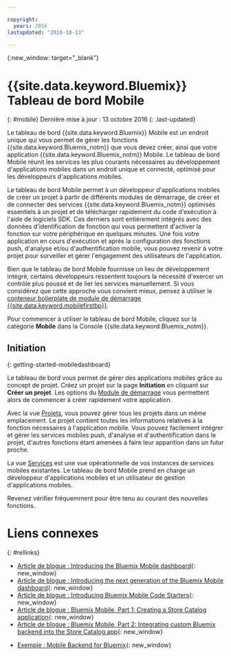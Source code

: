 ```yaml
---

copyright:
  years: 2016
lastupdated: "2016-10-13"

---
```

{:new_window: target="_blank"}

# {{site.data.keyword.Bluemix}} Tableau de bord Mobile
{: #mobile}
Dernière mise à jour : 13 octobre 2016
{: .last-updated}

Le tableau de bord {{site.data.keyword.Bluemix}} Mobile est un
endroit unique qui vous permet de gérer les fonctions
{{site.data.keyword.Bluemix_notm}} que vous devez créer, ainsi que
votre application {{site.data.keyword.Bluemix_notm}} Mobile. Le
tableau de bord Mobile réunit les services les plus courants nécessaires au
développement d'applications mobiles dans un endroit unique et connecté, optimisé pour les
développeurs d'applications mobiles.

Le tableau de bord Mobile permet à un développeur d'applications mobiles
de créer un projet à partir de différents modules de démarrage, de créer et de
connecter des services {{site.data.keyword.Bluemix_notm}} optimisés
essentiels à un projet et de télécharger rapidement du code d'exécution à l'aide de
logiciels SDK. Ces derniers sont entièrement intégrés avec des données
d'identification de fonction qui vous permettent d'activer la fonction sur
votre périphérique en quelques minutes. Une fois votre application en cours
d'exécution et après la configuration des fonctions push, d'analyse et/ou
d'authentification mobile, vous pouvez revenir à votre projet pour surveiller
et gérer l'engagement des utilisateurs de l'application.

Bien que le tableau de bord Mobile fournisse un lieu de développement
intégré, certains développeurs ressentent toujours la nécessité
d'exercer un contrôle plus poussé et de lier les services manuellement. Si vous
considérez que cette approche vous convient mieux, pensez à utiliser le
[conteneur boilerplate de module de démarrage {{site.data.keyword.mobilefirstbp}}](try_mobile.html).


<!--With {{site.data.keyword.Bluemix}} Mobile services, you can incorporate pre-built, managed, and scalable cloud services into your mobile applications. You can focus on building your mobile apps, instead of the complexities of managing the back-end infrastructure.

The Mobile dashboard provides an integrated experience on {{site.data.keyword.Bluemix_notm}} where you can create mobile projects easily from within the dashboard.
-->


Pour commencer à utiliser le tableau de bord Mobile, cliquez sur la
catégorie **Mobile** dans
la Console {{site.data.keyword.Bluemix_notm}}.


## Initiation
{: getting-started-mobiledashboard}

Le tableau de bord vous permet de gérer des applications mobiles grâce
au concept de projet. Créez un projet sur la page
**Initiation** en cliquant sur **Créer un projet**. Les
options du [Module de démarrage](starters.html) vous
permettent alors de commencer à créer rapidement votre application. 

Avec la vue [Projets](projects.html), vous pouvez gérer tous les projets dans un même emplacement. Le
projet contient toutes les informations relatives à la fonction nécessaires à
l'application mobile. Vous pouvez facilement intégrer et gérer les services
mobiles push, d'analyse et d'authentification dans le projet,
d'autres fonctions étant amenées à faire leur apparition dans un futur proche. 

La vue [Services](services.html) est une vue
opérationnelle de vos instances de services mobiles existantes. Le tableau de
bord Mobile prend en charge un développeur d'applications mobiles et un
utilisateur de gestion d'applications mobiles.


<!--You can also discover the {{site.data.keyword.Bluemix_notm}} Mobile offerings, link to the Mobile documentation and get answers from our {{site.data.keyword.Bluemix_notm}} Mobile services community on Stack Overflow.-->


Revenez vérifier fréquemment pour être tenu au courant des nouvelles
fonctions.


# Liens connexes
{: #rellinks}

<!-- links to internal services don't work
## {{site.data.keyword.Bluemix_notm}} Mobile services
{: #general}
* [Mobile Analytics (Beta)](../services/mobileanalytics/index.html){: new_window}
* [Mobile Client Access](../services/mobileaccess/index.html){: new_window}
* [Mobile Foundation](../services/mobilefoundation/index.html){: new_window}
* [Mobile Quality Assurance)](../services/MobileQualityAssurance/index.html){: new_window}
* [Push Notifications](../services/mobilepush/index.html){: new_window}
-->

<!--## Blog Posts
{: #general}
-->
* [Article de blogue : Introducing the Bluemix Mobile dashboard](https://developer.ibm.com/bluemix/2016/07/08/new-bluemix-mobile-dashboard/){: new_window}
* [Article de blogue : Introducing the next generation of the Bluemix Mobile dashboard](https://ibm.com/blogs/bluemix/2016/10/introducing-the-next-generation-of-the-bluemix-mobile-dashboard/){: new_window}
* [Article de blogue : Introducing Bluemix Mobile Code Starters](https://www.ibm.com/blogs/bluemix/2016/10/rapid-dev-with-mobile-code-starters/){: new_window}
* [Article de blogue : Bluemix Mobile, Part 1: Creating a Store Catalog application](https://developer.ibm.com/bluemix/2016/07/13/bluemix-mobile-creating-store-catalog-app-part1/){: new_window}
* [Article de blogue : Bluemix Mobile, Part 2: Integrating custom Bluemix backend into the Store Catalog app](https://developer.ibm.com/bluemix/2016/07/14/bluemix-mobile-integrating-custom-backend-part2/){: new_window}

<!--## Tutorials and Samples
{: #samples}
-->
* [Exemple : Mobile Backend for Bluemix](https://github.com/ibm-bluemix-mobile-services/mobiledashboard-storecatalog-backend){: new_window}
